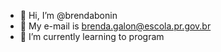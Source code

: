 - 👋 Hi, I’m @brendabonin
- 👀 My e-mail is brenda.galon@escola.pr.gov.br
- 🌱 I’m currently learning to program
